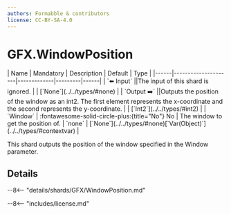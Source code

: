 ```yaml
---
authors: Formabble & contributors
license: CC-BY-SA-4.0
---
```



# GFX.WindowPosition

<div class="sh-parameters" markdown="1">
| Name | Mandatory | Description | Default | Type |
|------|---------------------|-------------|---------|------|
| `⬅️ Input` ||The input of this shard is ignored. | | [`None`](../../types/#none) |
| `Output ➡️` ||Outputs the position of the window as an int2. The first element represents the x-coordinate and the second represents the y-coordinate. | | [`Int2`](../../types/#int2) |
| `Window` | :fontawesome-solid-circle-plus:{title="No"} No  | The window to get the position of. | `none` | [`None`](../../types/#none)[`Var(Object)`](../../types/#contextvar) |

</div>

This shard outputs the position of the window specified in the Window parameter.

## Details

--8<-- "details/shards/GFX/WindowPosition.md"


--8<-- "includes/license.md"

